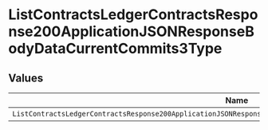# ListContractsLedgerContractsResponse200ApplicationJSONResponseBodyDataCurrentCommits3Type


## Values

| Name                                                                                                             | Value                                                                                                            |
| ---------------------------------------------------------------------------------------------------------------- | ---------------------------------------------------------------------------------------------------------------- |
| `ListContractsLedgerContractsResponse200ApplicationJSONResponseBodyDataCurrentCommits3TypePrepaidCommitRollover` | PREPAID_COMMIT_ROLLOVER                                                                                          |